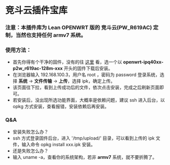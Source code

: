 # 竞斗云插件宝库

### 注意：本插件库为 Lean OPENWRT 版的 竞斗云(PW_R619AC) 定制，当然也支持任何 armv7 系统。

### 使用方法：
- 首先你得有个干净的固件，没有的往 [这里](https://github.com/kiss2u/Lean-Actions/releases) 看，选一个以 **openwrt-ipq40xx-p2w_r619ac-128m-xxx** 开头的固件下载后安装。
- 在浏览器输入 192.168.100.3，用户名 root ，密码为 password 登录系统，选择 **系统** -> **文件传输** -> **上传**，选择 ipk，确定上传。
- 该页面往下拉，看到上传成功后的文件，依次点击安装，完成之后刷新页面即可。
- 若安装后，没出现所选功能界面，大概率是依赖问题，建议 ssh 进入后台，以 opkg 方式安装，查看报错，安装依赖后再安装。

### Q&A
- 安装失败怎么办？
- ssh 方式登录固件后台，进入 '/tmp/upload/' 目录，可以看到上传的 ipk 文件，输入命令 opkg install xxx.ipk 安装。
- 还是失败怎么办？
- 输入 uname -a，查看你的系统架构，若非 **armv7** 系统，就不要折腾了。
